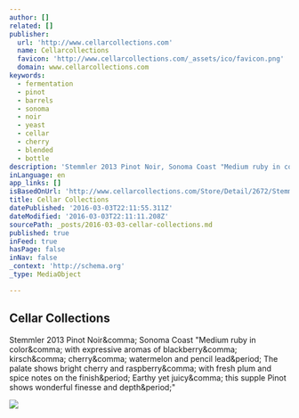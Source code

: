 ```yaml
---
author: []
related: []
publisher:
  url: 'http://www.cellarcollections.com'
  name: Cellarcollections
  favicon: 'http://www.cellarcollections.com/_assets/ico/favicon.png'
  domain: www.cellarcollections.com
keywords:
  - fermentation
  - pinot
  - barrels
  - sonoma
  - noir
  - yeast
  - cellar
  - cherry
  - blended
  - bottle
description: 'Stemmler 2013 Pinot Noir, Sonoma Coast "Medium ruby in color, with expressive aromas of blackberry, kirsch, cherry, watermelon and pencil lead. The palate shows bright cherry and raspberry, with fresh plum and spice notes on the finish. Earthy yet juicy, this supple Pinot shows wonderful finesse and depth."'
inLanguage: en
app_links: []
isBasedOnUrl: 'http://www.cellarcollections.com/Store/Detail/2672/Stemmler%202013%20Pinot%20Noir,%20Sonoma%20Coast/?utm_source=WTF+March+4th&utm_campaign=03.03.16+Newsletter&utm_medium=email'
title: Cellar Collections
datePublished: '2016-03-03T22:11:55.311Z'
dateModified: '2016-03-03T22:11:11.208Z'
sourcePath: _posts/2016-03-03-cellar-collections.md
published: true
inFeed: true
hasPage: false
inNav: false
_context: 'http://schema.org'
_type: MediaObject

---
```

<article style=""><h1>Cellar Collections</h1><p>Stemmler 2013 Pinot Noir&amp;comma; Sonoma Coast "Medium ruby in color&amp;comma; with expressive aromas of blackberry&amp;comma; kirsch&amp;comma; cherry&amp;comma; watermelon and pencil lead&amp;period; The palate shows bright cherry and raspberry&amp;comma; with fresh plum and spice notes on the finish&amp;period; Earthy yet juicy&amp;comma; this supple Pinot shows wonderful finesse and depth&amp;period;"</p><img src="http://www.cellarcollections.com/image/products/Stemmler2012PinotNoir.jpg" /></article>